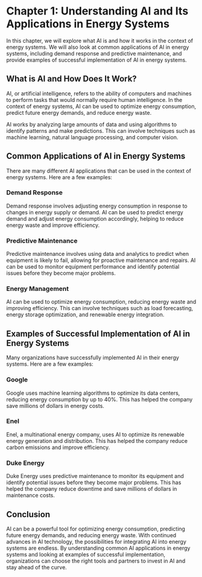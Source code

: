 Chapter 1: Understanding AI and Its Applications in Energy Systems
==================================================================

In this chapter, we will explore what AI is and how it works in the context of energy systems. We will also look at common applications of AI in energy systems, including demand response and predictive maintenance, and provide examples of successful implementation of AI in energy systems.

What is AI and How Does It Work?
--------------------------------

AI, or artificial intelligence, refers to the ability of computers and machines to perform tasks that would normally require human intelligence. In the context of energy systems, AI can be used to optimize energy consumption, predict future energy demands, and reduce energy waste.

AI works by analyzing large amounts of data and using algorithms to identify patterns and make predictions. This can involve techniques such as machine learning, natural language processing, and computer vision.

Common Applications of AI in Energy Systems
-------------------------------------------

There are many different AI applications that can be used in the context of energy systems. Here are a few examples:

### Demand Response

Demand response involves adjusting energy consumption in response to changes in energy supply or demand. AI can be used to predict energy demand and adjust energy consumption accordingly, helping to reduce energy waste and improve efficiency.

### Predictive Maintenance

Predictive maintenance involves using data and analytics to predict when equipment is likely to fail, allowing for proactive maintenance and repairs. AI can be used to monitor equipment performance and identify potential issues before they become major problems.

### Energy Management

AI can be used to optimize energy consumption, reducing energy waste and improving efficiency. This can involve techniques such as load forecasting, energy storage optimization, and renewable energy integration.

Examples of Successful Implementation of AI in Energy Systems
-------------------------------------------------------------

Many organizations have successfully implemented AI in their energy systems. Here are a few examples:

### Google

Google uses machine learning algorithms to optimize its data centers, reducing energy consumption by up to 40%. This has helped the company save millions of dollars in energy costs.

### Enel

Enel, a multinational energy company, uses AI to optimize its renewable energy generation and distribution. This has helped the company reduce carbon emissions and improve efficiency.

### Duke Energy

Duke Energy uses predictive maintenance to monitor its equipment and identify potential issues before they become major problems. This has helped the company reduce downtime and save millions of dollars in maintenance costs.

Conclusion
----------

AI can be a powerful tool for optimizing energy consumption, predicting future energy demands, and reducing energy waste. With continued advances in AI technology, the possibilities for integrating AI into energy systems are endless. By understanding common AI applications in energy systems and looking at examples of successful implementation, organizations can choose the right tools and partners to invest in AI and stay ahead of the curve.
